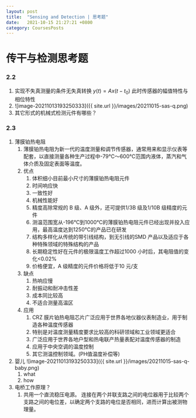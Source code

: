 ```yaml
---
layout: post
title:  "Sensing and Detection | 思考题"
date:   2021-10-15 21:27:21 +0800
category: CoursesPosts
---
```


# 传干与检测思考题

### 2.2

1. 实现不失真测量的条件无失真转换 $y(t) = Ax(t - t_0)$ 此时传感器的幅值特性与相位特性
2. ![image-20211013193250333]({{ site.url }}/images/20211015-sas-q.png)
3. 其它形式的机械式检测元件有哪些？

### 2.3

1. 薄膜铂热电阻
   1. 薄膜铂热电阻为新一代的温度测量和调节传感器，通常用来和显示仪表等配套，以直接测量各种生产过程中-79℃～600℃范围内液体，蒸汽和气体介质及固定表面等温度。
   2. 优点
      1. 体积细小目前最小尺寸的薄膜铂热电阻元件
      2. 时间响应快
      3. 一致性好
      4. 机械性能好
      5.  精度高除常规的 B 级、A 级外，还可提供1/3B 级及1/10B 级精度的元件
      6. 测温范围宽从-196℃到1000℃的薄膜铂热电阻元件已经出现并投入应用，最高温度达到1250℃的产品已在研发
      7. 结构多样化从传统的带引线结构，到无引线的SMD 产品以及适应于各种特殊领域的特殊结构的产品
      8. 长期稳定性好在元件的极限温度工作超过1000 小时后，其电阻值的变化<0.02%
      9. 价格便宜，A 级精度的元件价格将低于10 元/支
   3. 缺点
      1. 热响应慢
      2. 耐振动和耐冲击性差
      3. 成本同比较高
      4. 不适合测量高温区
   4. 应用
      1. CRZ 膜片铂热电阻芯片广泛应用于世界各地仪器仪表制造业，用于制造各种温度传感器
      2. 特别是对温度测量精度要求比较高的科研领域和工业领域更适合
      3. 广泛应用于世界各地户型和热电联产热量表配对温度传感器的制造
      4. 应用于中央空调的温度控制
      5. 其它测温控制领域。(PH值温度补偿等)
2. 婴儿
   ![image-20211013193250333]({{ site.url }}/images/20211015-sas-q-baby.png)
   1. what
   2. how
3. 电桥工作原理？
   1. 共用一个直流稳压电源。 连接在两个并联支路之间的电位器用于比较两个支路之间的电位差，以确定两个支路的电位是否相同，进而计算出被测物理量。
